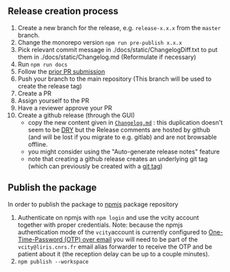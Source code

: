 ## Release creation process

1. Create a new branch for the release, e.g. `release-x.x.x` from the `master` branch.
2. Change the monorepo version `npm run pre-publish x.x.x`
3. Pick relevant commit message in ./docs/static/ChangelogDiff.txt to put them in ./docs/static/Changelog.md (Reformulate if necessary)
4. Run `npm run docs`
5. Follow the [prior PR submission](./Contributing.md#prior-to-pr-submission)
6. Push your branch to the main repository (This branch will be used to create the release tag)
7. Create a PR
8. Assign yourself to the PR
9. Have a reviewer approve your PR
10. Create a github release (through the GUI)
    - copy the new content given in [`Changelog.md`](https://github.com/VCityTeam/UD-Viz/blob/master/docs/static/Changelog.md) : this duplication doesn't seem to be [DRY](https://en.wikipedia.org/wiki/Don%27t_repeat_yourself) but the Release comments are hosted by github (and will be lost if you migrate to e.g. gitlab) and are not browsable offline.
    - you might consider using the "Auto-generate release notes" feature
    - note that creating a github release creates an underlying git tag (which can previously be created with a [git tag](https://stackoverflow.com/questions/38675829/how-to-create-releases-for-public-or-private-repository-in-github))

## Publish the package

In order to publish the package to [npmjs](https://www.npmjs.com/) package repository

1. Authenticate on npmjs with `npm login` and use the vcity account together with proper credentials.
   Note: because the npmjs authentication mode of the `vcity`account is currently configured to [One-Time-Password (OTP) over email](https://docs.npmjs.com/receiving-a-one-time-password-over-email) you will need to be part of the `vcity@liris.cnrs.fr` email alias forwarder to receive the OTP and be patient about it (the reception delay can be up to a couple minutes).
1. `npm publish --workspace`
